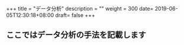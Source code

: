 +++
title = "データ分析"
description = ""
weight = 300
date= 2019-06-05T12:30:18+08:00
draft= false
+++
## ここではデータ分析の手法を記載します